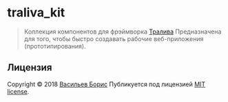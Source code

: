 # traliva_kit

>Коллекция компонентов для фрэймворка [Тралива](https://github.com/1024sparrow/traliva)
>Предназначена для того, чтобы быстро создавать рабочие веб-приложения (прототипирования).

## Лицензия

Copyright © 2018 [Васильев Борис](https://github.com/1024sparrow)
Публикуется под лицензией [MIT license](https://github.com/1024sparrow/traliva/blob/master/LICENSE).
